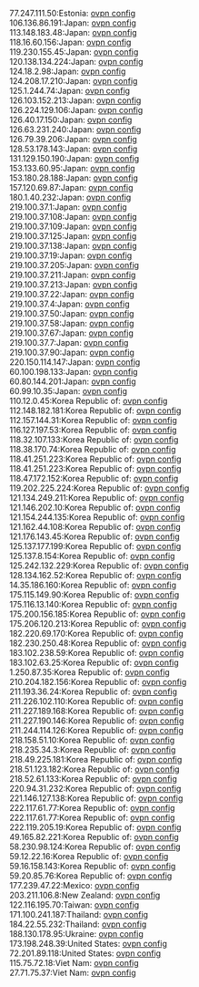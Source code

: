 77.247.111.50:Estonia: [ovpn config](vpn/77_247_111_50.ovpn)  
106.136.86.191:Japan: [ovpn config](vpn/106_136_86_191.ovpn)  
113.148.183.48:Japan: [ovpn config](vpn/113_148_183_48.ovpn)  
118.16.60.156:Japan: [ovpn config](vpn/118_16_60_156.ovpn)  
119.230.155.45:Japan: [ovpn config](vpn/119_230_155_45.ovpn)  
120.138.134.224:Japan: [ovpn config](vpn/120_138_134_224.ovpn)  
124.18.2.98:Japan: [ovpn config](vpn/124_18_2_98.ovpn)  
124.208.17.210:Japan: [ovpn config](vpn/124_208_17_210.ovpn)  
125.1.244.74:Japan: [ovpn config](vpn/125_1_244_74.ovpn)  
126.103.152.213:Japan: [ovpn config](vpn/126_103_152_213.ovpn)  
126.224.129.106:Japan: [ovpn config](vpn/126_224_129_106.ovpn)  
126.40.17.150:Japan: [ovpn config](vpn/126_40_17_150.ovpn)  
126.63.231.240:Japan: [ovpn config](vpn/126_63_231_240.ovpn)  
126.79.39.206:Japan: [ovpn config](vpn/126_79_39_206.ovpn)  
128.53.178.143:Japan: [ovpn config](vpn/128_53_178_143.ovpn)  
131.129.150.190:Japan: [ovpn config](vpn/131_129_150_190.ovpn)  
153.133.60.95:Japan: [ovpn config](vpn/153_133_60_95.ovpn)  
153.180.28.188:Japan: [ovpn config](vpn/153_180_28_188.ovpn)  
157.120.69.87:Japan: [ovpn config](vpn/157_120_69_87.ovpn)  
180.1.40.232:Japan: [ovpn config](vpn/180_1_40_232.ovpn)  
219.100.37.1:Japan: [ovpn config](vpn/219_100_37_1.ovpn)  
219.100.37.108:Japan: [ovpn config](vpn/219_100_37_108.ovpn)  
219.100.37.109:Japan: [ovpn config](vpn/219_100_37_109.ovpn)  
219.100.37.125:Japan: [ovpn config](vpn/219_100_37_125.ovpn)  
219.100.37.138:Japan: [ovpn config](vpn/219_100_37_138.ovpn)  
219.100.37.19:Japan: [ovpn config](vpn/219_100_37_19.ovpn)  
219.100.37.205:Japan: [ovpn config](vpn/219_100_37_205.ovpn)  
219.100.37.211:Japan: [ovpn config](vpn/219_100_37_211.ovpn)  
219.100.37.213:Japan: [ovpn config](vpn/219_100_37_213.ovpn)  
219.100.37.22:Japan: [ovpn config](vpn/219_100_37_22.ovpn)  
219.100.37.4:Japan: [ovpn config](vpn/219_100_37_4.ovpn)  
219.100.37.50:Japan: [ovpn config](vpn/219_100_37_50.ovpn)  
219.100.37.58:Japan: [ovpn config](vpn/219_100_37_58.ovpn)  
219.100.37.67:Japan: [ovpn config](vpn/219_100_37_67.ovpn)  
219.100.37.7:Japan: [ovpn config](vpn/219_100_37_7.ovpn)  
219.100.37.90:Japan: [ovpn config](vpn/219_100_37_90.ovpn)  
220.150.114.147:Japan: [ovpn config](vpn/220_150_114_147.ovpn)  
60.100.198.133:Japan: [ovpn config](vpn/60_100_198_133.ovpn)  
60.80.144.201:Japan: [ovpn config](vpn/60_80_144_201.ovpn)  
60.99.10.35:Japan: [ovpn config](vpn/60_99_10_35.ovpn)  
110.12.0.45:Korea Republic of: [ovpn config](vpn/110_12_0_45.ovpn)  
112.148.182.181:Korea Republic of: [ovpn config](vpn/112_148_182_181.ovpn)  
112.157.144.31:Korea Republic of: [ovpn config](vpn/112_157_144_31.ovpn)  
116.127.197.53:Korea Republic of: [ovpn config](vpn/116_127_197_53.ovpn)  
118.32.107.133:Korea Republic of: [ovpn config](vpn/118_32_107_133.ovpn)  
118.38.170.74:Korea Republic of: [ovpn config](vpn/118_38_170_74.ovpn)  
118.41.251.223:Korea Republic of: [ovpn config](vpn/118_41_251_223.ovpn)  
118.41.251.223:Korea Republic of: [ovpn config](vpn/118_41_251_223.ovpn)  
118.47.172.152:Korea Republic of: [ovpn config](vpn/118_47_172_152.ovpn)  
119.202.225.224:Korea Republic of: [ovpn config](vpn/119_202_225_224.ovpn)  
121.134.249.211:Korea Republic of: [ovpn config](vpn/121_134_249_211.ovpn)  
121.146.202.10:Korea Republic of: [ovpn config](vpn/121_146_202_10.ovpn)  
121.154.244.135:Korea Republic of: [ovpn config](vpn/121_154_244_135.ovpn)  
121.162.44.108:Korea Republic of: [ovpn config](vpn/121_162_44_108.ovpn)  
121.176.143.45:Korea Republic of: [ovpn config](vpn/121_176_143_45.ovpn)  
125.137.177.199:Korea Republic of: [ovpn config](vpn/125_137_177_199.ovpn)  
125.137.8.154:Korea Republic of: [ovpn config](vpn/125_137_8_154.ovpn)  
125.242.132.229:Korea Republic of: [ovpn config](vpn/125_242_132_229.ovpn)  
128.134.162.52:Korea Republic of: [ovpn config](vpn/128_134_162_52.ovpn)  
14.35.186.160:Korea Republic of: [ovpn config](vpn/14_35_186_160.ovpn)  
175.115.149.90:Korea Republic of: [ovpn config](vpn/175_115_149_90.ovpn)  
175.116.13.140:Korea Republic of: [ovpn config](vpn/175_116_13_140.ovpn)  
175.200.156.185:Korea Republic of: [ovpn config](vpn/175_200_156_185.ovpn)  
175.206.120.213:Korea Republic of: [ovpn config](vpn/175_206_120_213.ovpn)  
182.220.69.170:Korea Republic of: [ovpn config](vpn/182_220_69_170.ovpn)  
182.230.250.48:Korea Republic of: [ovpn config](vpn/182_230_250_48.ovpn)  
183.102.238.59:Korea Republic of: [ovpn config](vpn/183_102_238_59.ovpn)  
183.102.63.25:Korea Republic of: [ovpn config](vpn/183_102_63_25.ovpn)  
1.250.87.35:Korea Republic of: [ovpn config](vpn/1_250_87_35.ovpn)  
210.204.182.156:Korea Republic of: [ovpn config](vpn/210_204_182_156.ovpn)  
211.193.36.24:Korea Republic of: [ovpn config](vpn/211_193_36_24.ovpn)  
211.226.102.110:Korea Republic of: [ovpn config](vpn/211_226_102_110.ovpn)  
211.227.189.168:Korea Republic of: [ovpn config](vpn/211_227_189_168.ovpn)  
211.227.190.146:Korea Republic of: [ovpn config](vpn/211_227_190_146.ovpn)  
211.244.114.126:Korea Republic of: [ovpn config](vpn/211_244_114_126.ovpn)  
218.158.51.10:Korea Republic of: [ovpn config](vpn/218_158_51_10.ovpn)  
218.235.34.3:Korea Republic of: [ovpn config](vpn/218_235_34_3.ovpn)  
218.49.225.181:Korea Republic of: [ovpn config](vpn/218_49_225_181.ovpn)  
218.51.123.182:Korea Republic of: [ovpn config](vpn/218_51_123_182.ovpn)  
218.52.61.133:Korea Republic of: [ovpn config](vpn/218_52_61_133.ovpn)  
220.94.31.232:Korea Republic of: [ovpn config](vpn/220_94_31_232.ovpn)  
221.146.127.138:Korea Republic of: [ovpn config](vpn/221_146_127_138.ovpn)  
222.117.61.77:Korea Republic of: [ovpn config](vpn/222_117_61_77.ovpn)  
222.117.61.77:Korea Republic of: [ovpn config](vpn/222_117_61_77.ovpn)  
222.119.205.19:Korea Republic of: [ovpn config](vpn/222_119_205_19.ovpn)  
49.165.82.221:Korea Republic of: [ovpn config](vpn/49_165_82_221.ovpn)  
58.230.98.124:Korea Republic of: [ovpn config](vpn/58_230_98_124.ovpn)  
59.12.22.16:Korea Republic of: [ovpn config](vpn/59_12_22_16.ovpn)  
59.16.158.143:Korea Republic of: [ovpn config](vpn/59_16_158_143.ovpn)  
59.20.85.76:Korea Republic of: [ovpn config](vpn/59_20_85_76.ovpn)  
177.239.47.22:Mexico: [ovpn config](vpn/177_239_47_22.ovpn)  
203.211.106.8:New Zealand: [ovpn config](vpn/203_211_106_8.ovpn)  
122.116.195.70:Taiwan: [ovpn config](vpn/122_116_195_70.ovpn)  
171.100.241.187:Thailand: [ovpn config](vpn/171_100_241_187.ovpn)  
184.22.55.232:Thailand: [ovpn config](vpn/184_22_55_232.ovpn)  
188.130.178.95:Ukraine: [ovpn config](vpn/188_130_178_95.ovpn)  
173.198.248.39:United States: [ovpn config](vpn/173_198_248_39.ovpn)  
72.201.89.118:United States: [ovpn config](vpn/72_201_89_118.ovpn)  
115.75.72.18:Viet Nam: [ovpn config](vpn/115_75_72_18.ovpn)  
27.71.75.37:Viet Nam: [ovpn config](vpn/27_71_75_37.ovpn)  
